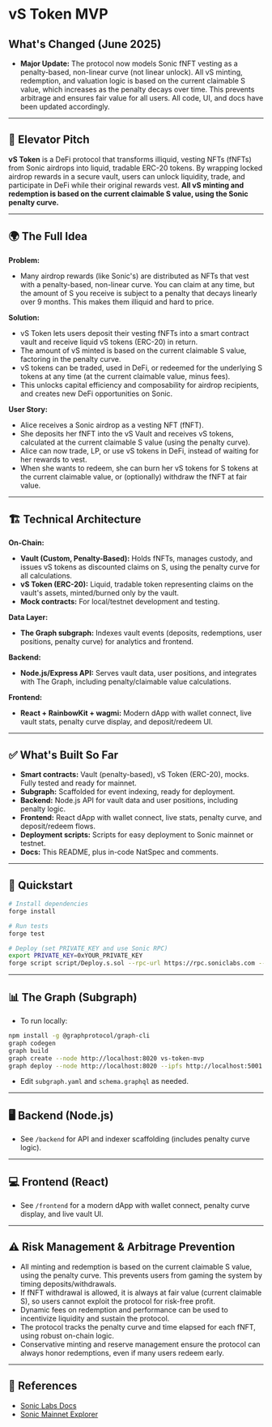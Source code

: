# vS Token MVP

## What's Changed (June 2025)
- **Major Update:** The protocol now models Sonic fNFT vesting as a penalty-based, non-linear curve (not linear unlock). All vS minting, redemption, and valuation logic is based on the current claimable S value, which increases as the penalty decays over time. This prevents arbitrage and ensures fair value for all users. All code, UI, and docs have been updated accordingly.

---

## 🚀 Elevator Pitch
**vS Token** is a DeFi protocol that transforms illiquid, vesting NFTs (fNFTs) from Sonic airdrops into liquid, tradable ERC-20 tokens. By wrapping locked airdrop rewards in a secure vault, users can unlock liquidity, trade, and participate in DeFi while their original rewards vest. **All vS minting and redemption is based on the current claimable S value, using the Sonic penalty curve.**

---

## 🌍 The Full Idea

**Problem:**
- Many airdrop rewards (like Sonic's) are distributed as NFTs that vest with a penalty-based, non-linear curve. You can claim at any time, but the amount of S you receive is subject to a penalty that decays linearly over 9 months. This makes them illiquid and hard to price.

**Solution:**
- vS Token lets users deposit their vesting fNFTs into a smart contract vault and receive liquid vS tokens (ERC-20) in return.
- The amount of vS minted is based on the current claimable S value, factoring in the penalty curve.
- vS tokens can be traded, used in DeFi, or redeemed for the underlying S tokens at any time (at the current claimable value, minus fees).
- This unlocks capital efficiency and composability for airdrop recipients, and creates new DeFi opportunities on Sonic.

**User Story:**
- Alice receives a Sonic airdrop as a vesting NFT (fNFT).
- She deposits her fNFT into the vS Vault and receives vS tokens, calculated at the current claimable S value (using the penalty curve).
- Alice can now trade, LP, or use vS tokens in DeFi, instead of waiting for her rewards to vest.
- When she wants to redeem, she can burn her vS tokens for S tokens at the current claimable value, or (optionally) withdraw the fNFT at fair value.

---

## 🏗️ Technical Architecture

**On-Chain:**
- **Vault (Custom, Penalty-Based):** Holds fNFTs, manages custody, and issues vS tokens as discounted claims on S, using the penalty curve for all calculations.
- **vS Token (ERC-20):** Liquid, tradable token representing claims on the vault's assets, minted/burned only by the vault.
- **Mock contracts:** For local/testnet development and testing.

**Data Layer:**
- **The Graph subgraph:** Indexes vault events (deposits, redemptions, user positions, penalty curve) for analytics and frontend.

**Backend:**
- **Node.js/Express API:** Serves vault data, user positions, and integrates with The Graph, including penalty/claimable value calculations.

**Frontend:**
- **React + RainbowKit + wagmi:** Modern dApp with wallet connect, live vault stats, penalty curve display, and deposit/redeem UI.

---

## ✅ What's Built So Far
- **Smart contracts:** Vault (penalty-based), vS Token (ERC-20), mocks. Fully tested and ready for mainnet.
- **Subgraph:** Scaffolded for event indexing, ready for deployment.
- **Backend:** Node.js API for vault data and user positions, including penalty logic.
- **Frontend:** React dApp with wallet connect, live stats, penalty curve, and deposit/redeem flows.
- **Deployment scripts:** Scripts for easy deployment to Sonic mainnet or testnet.
- **Docs:** This README, plus in-code NatSpec and comments.

---

## 🏁 Quickstart

```sh
# Install dependencies
forge install

# Run tests
forge test

# Deploy (set PRIVATE_KEY and use Sonic RPC)
export PRIVATE_KEY=0xYOUR_PRIVATE_KEY
forge script script/Deploy.s.sol --rpc-url https://rpc.soniclabs.com --broadcast --chain-id 146 --private-key $PRIVATE_KEY
```

---

## 📊 The Graph (Subgraph)
- To run locally:
```sh
npm install -g @graphprotocol/graph-cli
graph codegen
graph build
graph create --node http://localhost:8020 vs-token-mvp
graph deploy --node http://localhost:8020 --ipfs http://localhost:5001 vs-token-mvp
```
- Edit `subgraph.yaml` and `schema.graphql` as needed.

---

## 🖥️ Backend (Node.js)
- See `/backend` for API and indexer scaffolding (includes penalty curve logic).

---

## 💻 Frontend (React)
- See `/frontend` for a modern dApp with wallet connect, penalty curve display, and live vault UI.

---

## ⚠️ Risk Management & Arbitrage Prevention
- All minting and redemption is based on the current claimable S value, using the penalty curve. This prevents users from gaming the system by timing deposits/withdrawals.
- If fNFT withdrawal is allowed, it is always at fair value (current claimable S), so users cannot exploit the protocol for risk-free profit.
- Dynamic fees on redemption and performance can be used to incentivize liquidity and sustain the protocol.
- The protocol tracks the penalty curve and time elapsed for each fNFT, using robust on-chain logic.
- Conservative minting and reserve management ensure the protocol can always honor redemptions, even if many users redeem early.

---

## 🔗 References
- [Sonic Labs Docs](https://docs.soniclabs.com/)
- [Sonic Mainnet Explorer](https://sonicscan.org)
